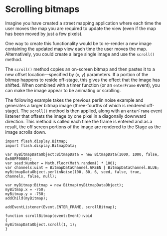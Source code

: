 # Scrolling bitmaps

<div>

Imagine you have created a street mapping application where each time the user
moves the map you are required to update the view (even if the map has been
moved by just a few pixels).

One way to create this functionality would be to re-render a new image
containing the updated map view each time the user moves the map. Alternatively,
you could create a large single image and use the `scroll()` method.

The `scroll()` method copies an on-screen bitmap and then pastes it to a new
offset location—specified by (`x`, `y`) parameters. If a portion of the bitmap
happens to reside off-stage, this gives the effect that the image has shifted.
When combined with a timer function (or an `enterFrame` event), you can make the
image appear to be animating or scrolling.

The following example takes the previous perlin noise example and generates a
larger bitmap image (three-fourths of which is rendered off-stage). The
`scroll()` method is then applied, along with an `enterFrame` event listener
that offsets the image by one pixel in a diagonally downward direction. This
method is called each time the frame is entered and as a result, the off screen
portions of the image are rendered to the Stage as the image scrolls down.

    import flash.display.Bitmap;
    import flash.display.BitmapData;

    var myBitmapDataObject:BitmapData = new BitmapData(1000, 1000, false, 0x00FF0000);
    var seed:Number = Math.floor(Math.random() * 100);
    var channels:uint = BitmapDataChannel.GREEN | BitmapDataChannel.BLUE;
    myBitmapDataObject.perlinNoise(100, 80, 6, seed, false, true, channels, false, null);

    var myBitmap:Bitmap = new Bitmap(myBitmapDataObject);
    myBitmap.x = -750;
    myBitmap.y = -750;
    addChild(myBitmap);

    addEventListener(Event.ENTER_FRAME, scrollBitmap);

    function scrollBitmap(event:Event):void
    {
    myBitmapDataObject.scroll(1, 1);
    }

</div>
